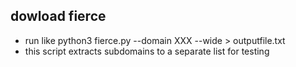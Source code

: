 ## dowload fierce
- run like python3 fierce.py --domain XXX --wide > outputfile.txt
- this script extracts subdomains to a separate list for testing
